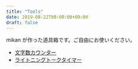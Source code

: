 ```yaml
---
title: "Tools"
date: 2019-08-22T00:00:00+09:00
draft: false
---
```


mikan が作った道具箱です。ご自由にお使いください。

* [文字数カウンター](/tool/charcount)
* [ライトニングトークタイマー](/tool/timer)
